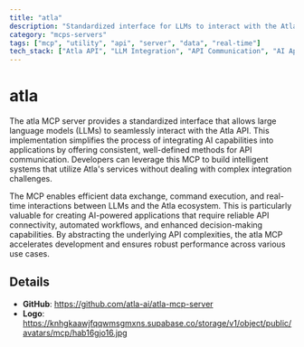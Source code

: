 ```yaml
---
title: "atla"
description: "Standardized interface for LLMs to interact with the Atla API, enabling seamless AI integration."
category: "mcps-servers"
tags: ["mcp", "utility", "api", "server", "data", "real-time"]
tech_stack: ["Atla API", "LLM Integration", "API Communication", "AI Applications"]
---
```


# atla

The atla MCP server provides a standardized interface that allows large language models (LLMs) to seamlessly interact with the Atla API. This implementation simplifies the process of integrating AI capabilities into applications by offering consistent, well-defined methods for API communication. Developers can leverage this MCP to build intelligent systems that utilize Atla's services without dealing with complex integration challenges.

The MCP enables efficient data exchange, command execution, and real-time interactions between LLMs and the Atla ecosystem. This is particularly valuable for creating AI-powered applications that require reliable API connectivity, automated workflows, and enhanced decision-making capabilities. By abstracting the underlying API complexities, the atla MCP accelerates development and ensures robust performance across various use cases.

## Details

- **GitHub**: https://github.com/atla-ai/atla-mcp-server
- **Logo**: https://knhgkaawjfqqwmsgmxns.supabase.co/storage/v1/object/public/avatars/mcp/hab16gjo16.jpg
